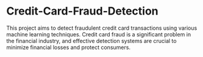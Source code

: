 # Credit-Card-Fraud-Detection
This project aims to detect fraudulent credit card transactions using various machine learning techniques. Credit card fraud is a significant problem in the financial industry, and effective detection systems are crucial to minimize financial losses and protect consumers. 

